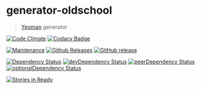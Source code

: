 # generator-oldschool

> [Yeoman](http://yeoman.io) generator

[travis-image]: https://travis-ci.org/fluky/generator-oldschool.svg?branch=master
[travis-url]: https://travis-ci.org/fluky/generator-oldschool
[![Code Climate](https://codeclimate.com/github/fluky/generator-oldschool/badges/gpa.svg)](https://codeclimate.com/github/fluky/generator-oldschool)
[![Codacy Badge](https://api.codacy.com/project/badge/grade/eeae91ca87c049768c3355321e8fdd68)](https://www.codacy.com/app/james_20/generator-oldschool)

[![Maintenance](https://img.shields.io/maintenance/yes/2016.svg)]()
[![Github Releases](https://img.shields.io/github/downloads/fluky/generator-oldschool/latest/total.svg)]()
[![GitHub release](https://img.shields.io/github/release/fluky/generator-oldschool.svg)]()

[![Dependency Status](https://david-dm.org/fluky/generator-oldschool.svg)](https://david-dm.org/fluky/generator-oldschool)
[![devDependency Status](https://david-dm.org/fluky/generator-oldschool/dev-status.svg)](https://david-dm.org/fluky/generator-oldschool#info=devDependencies)
[![peerDependency Status](https://david-dm.org/fluky/generator-oldschool/peer-status.svg)](https://david-dm.org/fluky/generator-oldschool#info=peerDependencies)
[![optionalDependency Status](https://david-dm.org/fluky/generator-oldschool/optional-status.svg)](https://david-dm.org/fluky/generator-oldschool#info=optionalDependencies)

[![Stories in Ready](https://badge.waffle.io/fluky/generator-oldschool.png?label=ready&title=Ready)](https://waffle.io/fluky/generator-oldschool)
<!--
[npm-image]: https://badge.fury.io/js/generator-oldschool.svg
[npm-url]: https://npmjs.org/package/generator-oldschool
[![node](https://img.shields.io/node/v/gh-badges.svg)]()
[![Bower](https://img.shields.io/bower/v/bootstrap.svg)]()
[![Twitter URL](https://img.shields.io/twitter/url/http/shields.io.svg?style=social)]()
[![Twitter Follow](https://img.shields.io/twitter/follow/shields_io.svg?style=social)]()
[![GitHub issues](https://img.shields.io/github/issues/badges/shields.svg)]()
[![GitHub license](https://img.shields.io/github/license/mashape/apistatus.svg)]()
[![Libscore](https://img.shields.io/libscore/s/jQuery.svg)]()
-->

